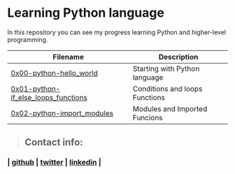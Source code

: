 # Learning Python language

In this repository you can see my progress learning Python and higher-level programming.

| Filename | Description |
|------------|-------------------|
|[0x00-python-hello_world](https://github.com/sashaveloz/holbertonschool-higher_level_programming/tree/master/0x00-python-hello_world)| Starting with Python language |
|[0x01-python-if_else_loops_functions](https://github.com/sashaveloz/holbertonschool-higher_level_programming/tree/master/0x01-python-if_else_loops_functions)| Conditions and loops Functions |
|[0x02-python-import_modules](https://github.com/sashaveloz/holbertonschool-higher_level_programming/tree/master/0x02-python-import_modules)| Modules and Imported Funcions |

> ## Contact info:
### | [github](https://github.com/sashaveloz) | [twitter](https://twitter.com/velozsasha) | [linkedin](https://www.linkedin.com/in/sasha-veloz-6512001b0/) |
